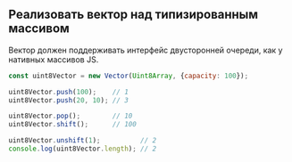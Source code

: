 ## Реализовать вектор над типизированным массивом

Вектор должен поддерживать интерфейс двусторонней очереди, как у нативных массивов JS.

   ```js
   const uint8Vector = new Vector(Uint8Array, {capacity: 100});

   uint8Vector.push(100);    // 1
   uint8Vector.push(20, 10); // 3

   uint8Vector.pop();        // 10
   uint8Vector.shift();      // 100

   uint8Vector.unshift(1);          // 2
   console.log(uint8Vector.length); // 2
   ```
